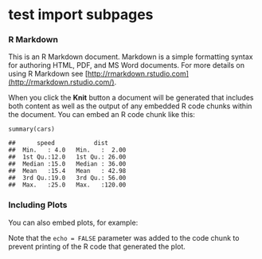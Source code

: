 # test import subpages

### R Markdown

This is an R Markdown document. Markdown is a simple formatting syntax for authoring HTML, PDF, and MS Word documents. For more details on using R Markdown see [http://rmarkdown.rstudio.com](http://rmarkdown.rstudio.com/).

When you click the **Knit** button a document will be generated that includes both content as well as the output of any embedded R code chunks within the document. You can embed an R code chunk like this:

```
summary(cars)
```

```
##      speed           dist       
##  Min.   : 4.0   Min.   :  2.00  
##  1st Qu.:12.0   1st Qu.: 26.00  
##  Median :15.0   Median : 36.00  
##  Mean   :15.4   Mean   : 42.98  
##  3rd Qu.:19.0   3rd Qu.: 56.00  
##  Max.   :25.0   Max.   :120.00
```

### Including Plots

You can also embed plots, for example:

Note that the `echo = FALSE` parameter was added to the code chunk to prevent printing of the R code that generated the plot.
